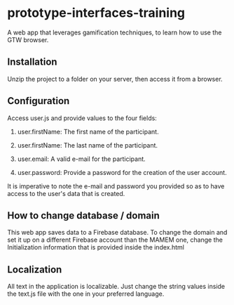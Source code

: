 # prototype-interfaces-training
A web app that leverages gamification techniques, to learn how to use the GTW browser.

## Installation
Unzip the project to a folder on your server, then access it from a browser.

## Configuration
Access user.js and provide values to the four fields:

1. user.firstName: The first name of the participant.

2. user.firstName: The last name of the participant.

3. user.email: A valid e-mail for the participant.
 
4. user.password: Provide a password for the creation of the user account.
  

It is imperative to note the e-mail and password you provided so as to have access to the user's data that is created.

## How to change database / domain
This web app saves data to a Firebase database. To change the domain and set it up on a different Firebase account than the MAMEM one,
 change the Initialization information that is provided inside the index.html
  
## Localization
All text in the application is localizable. Just change the string values inside the text.js file with the one
in your preferred language.